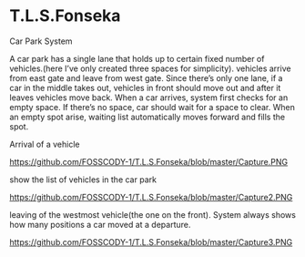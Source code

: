 # T.L.S.Fonseka
Car Park System


A car park has a single lane that holds up to certain fixed number of vehicles.(here I’ve only created three spaces for simplicity).
vehicles arrive from east gate and leave from west gate. 
Since there’s only one lane, if a car in the middle takes out, vehicles in front should move out and after it leaves vehicles move back.
When a car arrives, system first checks for an empty space.
If there’s no space, car should wait for a space to clear. 
When an empty spot arise, waiting list automatically moves forward and fills the spot.

Arrival of a vehicle

https://github.com/FOSSCODY-1/T.L.S.Fonseka/blob/master/Capture.PNG
    
show the list of vehicles in the car park

https://github.com/FOSSCODY-1/T.L.S.Fonseka/blob/master/Capture2.PNG

leaving of the westmost vehicle(the one on the front). System always shows how many positions a car moved at a departure.

https://github.com/FOSSCODY-1/T.L.S.Fonseka/blob/master/Capture3.PNG
